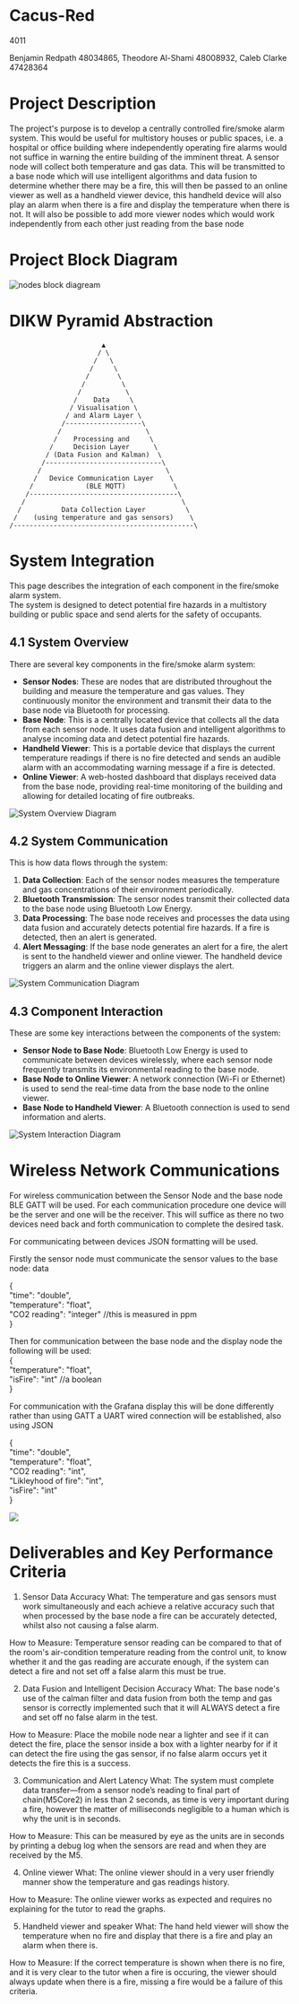 # Cacus-Red
4011

Benjamin Redpath 48034865,
Theodore Al-Shami 48008932,
Caleb Clarke 47428364

# Project Description
The project's purpose is to develop a centrally controlled fire/smoke alarm system. This would be useful for multistory houses or public spaces, i.e. a hospital or office building where independently operating fire alarms would not suffice in warning the entire building of the imminent threat. A sensor node will collect both temperature and gas data. This will be transmitted to a base node which will use intelligent algorithms and data fusion to determine whether there may be a fire, this will then be passed to an online viewer as well as a handheld viewer device, this handheld device will also play an alarm when there is a fire and display the temperature when there is not. It will also be possible to add more viewer nodes which would work independently from each other just reading from the base node

# Project Block Diagram
![nodes block diagream](https://github.com/OMeGa0005/Cacus-Red/blob/f0d8078754da5a4b0f84b8656d2536053679cf7a/Nodes%20block%20diagram.png)

# DIKW Pyramid Abstraction
```
                       ▲
                      / \
                     /   \
                    /     \
                   /       \
                  /         \
                 /           \
                /    Data     \
               / Visualisation \
              / and Alarm Layer \
             /-------------------\
            /                     \
           /    Processing and     \
          /     Decision Layer      \
         / (Data Fusion and Kalman)  \
        /-----------------------------\
       /                               \
      /   Device Communication Layer    \
     /             (BLE MQTT)            \
    /-------------------------------------\
   /                                       \
  /          Data Collection Layer          \
 /    (using temperature and gas sensors)    \
/---------------------------------------------\
```

# System Integration
This page describes the integration of each component in the fire/smoke alarm system.\
The system is designed to detect potential fire hazards in a multistory building or public space and send alerts for the safety of occupants.

## 4.1 System Overview
There are several key components in the fire/smoke alarm system:
* **Sensor Nodes**: These are nodes that are distributed throughout the building and measure the temperature and gas values. They continuously monitor the environment and transmit their data to the base node via Bluetooth for processing.
* **Base Node**: This is a centrally located device that collects all the data from each sensor node. It uses data fusion and intelligent algorithms to analyse incoming data and detect potential fire hazards.
* **Handheld Viewer**: This is a portable device that displays the current temperature readings if there is no fire detected and sends an audible alarm with an accommodating warning message if a fire is detected.
* **Online Viewer**: A web-hosted dashboard that displays received data from the base node, providing real-time monitoring of the building and allowing for detailed locating of fire outbreaks.

![System Overview Diagram](https://raw.githubusercontent.com/OMeGa0005/Cacus-Red/refs/heads/main/System%20Overview%20Diagram.drawio.png)

## 4.2 System Communication
This is how data flows through the system:
1. **Data Collection**: Each of the sensor nodes measures the temperature and gas concentrations of their environment periodically.
2. **Bluetooth Transmission**: The sensor nodes transmit their collected data to the base node using Bluetooth Low Energy.
3. **Data Processing**: The base node receives and processes the data using data fusion and accurately detects potential fire hazards. If a fire is detected, then an alert is generated.
4. **Alert Messaging**: If the base node generates an alert for a fire, the alert is sent to the handheld viewer and online viewer. The handheld device triggers an alarm and the online viewer displays the alert.

![System Communication Diagram](https://raw.githubusercontent.com/OMeGa0005/Cacus-Red/refs/heads/main/System%20Communication%20Diagram.drawio.png)

## 4.3 Component Interaction
These are some key interactions between the components of the system:
* **Sensor Node to Base Node**: Bluetooth Low Energy is used to communicate between devices wirelessly, where each sensor node frequently transmits its environmental reading to the base node.
* **Base Node to Online Viewer**: A network connection (Wi-Fi or Ethernet) is used to send the real-time data from the base node to the online viewer.
* **Base Node to Handheld Viewer**: A Bluetooth connection is used to send information and alerts.

![System Interaction Diagram](https://raw.githubusercontent.com/OMeGa0005/Cacus-Red/refs/heads/main/System%20Interaction%20Diagram.drawio.png)

# Wireless Network Communications
For wireless communication between the Sensor Node and the base node BLE GATT will be used. For each communication procedure one device will be the server and one will be the receiver. This will suffice as there no two devices need back and forth communication to complete the desired task.  


For communicating between devices JSON formatting will be used.  


Firstly the sensor node must communicate the sensor values to the base node:
data  

{  
 "time": "double",  
"temperature": "float",  
 "CO2 reading": "integer"   //this is measured in ppm  
}  

Then for communication between the base node and the display node the following will be used:  
{  
 "temperature": "float",  
 "isFire": "int"     //a boolean  
}  


For communication with the Grafana display this will be done differently rather than using GATT a UART wired connection will be established, also using JSON  

{  
 "time": "double",  
 "temperature": "float",  
 "CO2 reading": "int",  
 "Likleyhood of fire": "int",  
 "isFire": "int"  
}  


![](https://github.com/OMeGa0005/Cacus-Red/blob/f070f0e5934a350ee4e4effe273a35aaccc80cff/netwrok%20diagram.png)

# Deliverables and Key Performance Criteria
1. Sensor Data Accuracy
What: The temperature and gas sensors must work simultaneously and each achieve a relative accuracy such that when processed by the base node a fire can be accurately detected, whilst also not causing a false alarm.


How to Measure: Temperature sensor reading can be compared to that of the room's air-condition temperature reading from the control unit, to know whether it and the gas reading are accurate enough, if the system can detect a fire and not set off a false alarm this must be true.

2. Data Fusion and Intelligent Decision Accuracy
What: The base node's use of the calman filter and data fusion from both the temp and gas sensor is correctly implemented such that it will ALWAYS detect a fire and set off no false alarm in the test.

How to Measure: Place the mobile node near a lighter and see if it can detect the fire, place the sensor inside a box with a lighter nearby for if it can detect the fire using the gas sensor, if no false alarm occurs yet it detects the fire this is a success. 

3. Communication and Alert Latency
What: The system must complete data transfer—from a sensor node’s reading to final part of chain(M5Core2) in less than 2 seconds, as time is very important during a fire, however the matter of milliseconds negligible to a human which is why the unit is in seconds.

How to Measure: This can be measured by eye as the units are in seconds by printing a debug log when the sensors are read and when they are received by the M5.

4. Online viewer
What: The online viewer should in a very user friendly manner show the temperature and gas readings history. 

How to Measure: The online viewer works as expected and requires no explaining for the tutor to read the graphs. 

5. Handheld viewer and speaker
What: The hand held viewer will show the temperature when no fire and display that there is a fire and play an alarm when there is.

How to Measure: If the correct temperature is shown when there is no fire, and it is very clear to the tutor when a fire is occuring, the viewer should always update when there is a fire, missing a fire would be a failure of this criteria. 
